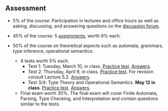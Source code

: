 ## Assessment

- 5% of the course: Participation in lectures and office hours as well as asking, discussing, and answering questions on the [discussion forum](https://groups.google.com/forum/#!forum/chapman-compiler-construction-2020).

- 45% of the course: 5 [assignments](assignments.md), worth 9% each. 

- 50% of the course on theoretical aspects such as automata, grammars, type inference, operational semantics: 
  - 4 tests worth 5% each. 
    - Test 1: Tuesday, March 10, in class. [Practice test](Sources/practice-test-1-dfas.pdf). [Answers](Answers/test-1/README.md).
    - Test 2: Thursday, April 9, in class. [Practice test](Sources/practice-test-2.md). For revision consult Lecture 5.2. [Answers](Answers/test-2/test-2-answers.md).
    - Test 3/4: Type Theory and Operational Semantics. **May 12 in class**. [Practice test](Sources/practice-test-3-4.pdf). [Answers](Answers/practice-test-3-4/README.md).
  - Final exam worth 30%. The final exam will cover Finite Automata, Parsing, Type Checking, and Interpretation and contain questions similar to the tests. 
